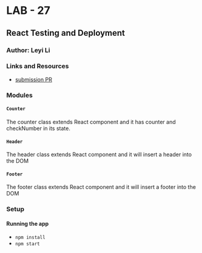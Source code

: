 # LAB - 27

## React Testing and Deployment

### Author: Leyi Li


### Links and Resources
* [submission PR](https://github.com/401-advanced-javascript-leyla/lab-27/pulls)

### Modules
#### `Counter`
The counter class extends React component and it has counter and checkNumber in its state.
#### `Header`
The header class extends React component and it will insert a header into the DOM
#### `Footer`
The footer class extends React component and it will insert a footer into the DOM

### Setup

#### Running the app
* `npm install`
* `npm start`
  


